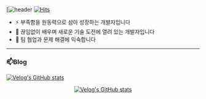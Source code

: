 [![header](https://capsule-render.vercel.app/api?type=venom&color=gradient&customColorList=10&height=200&text=Pisue's%20GITHUB&fontSize=50&animation=twinkling&fontAlign=68&fontAlignY=36)
[![Hits](https://hits.seeyoufarm.com/api/count/incr/badge.svg?url=https%3A%2F%2Fgithub.com%2Fpisue%2Fhit-counter&count_bg=%237B9CEB&title_bg=%23555555&icon=github.svg&icon_color=%23E7E7E7&title=hits&edge_flat=false)](https://hits.seeyoufarm.com)

- ⚡ 부족함을 원동력으로 삼아 성장하는 개발자입니다
- 🌱 끊임없이 배우며 새로운 기술 도전에 열려 있는 개발자입니다
- 👯 팀 협업과 문제 해결에 익숙합니다

---
### 📫Blog
[![Velog's GitHub stats](https://velog-readme-stats.vercel.app/api/badge?name=pisue22)](https://velog.io/@pisue22)

<center>
  
[![Velog's GitHub stats](https://velog-readme-stats.vercel.app/api?name=pisue22)](https://velog.io/@pisue22/%ED%9A%8C%EA%B3%A0%EB%A1%9D-%ED%95%AD%ED%95%B4-%EB%B0%B1%EC%97%94%EB%93%9C6%EA%B8%B0%EB%A5%BC-%EB%A7%88%EC%B9%98%EB%A9%B0)

</center>

<!--

[![Anurag's GitHub stats](https://github-readme-stats.vercel.app/api?username=pisue)](https://github.com/anuraghazra/github-readme-stats)
**pisue/pisue** is a ✨ _special_ ✨ repository because its `README.md` (this file) appears on your GitHub profile.

Here are some ideas to get you started:

- 🔭 I’m currently working on ...
- 🌱 I’m currently learning ...
- 👯 I’m looking to collaborate on ...
- 🤔 I’m looking for help with ...
- 💬 Ask me about ...
- 📫 How to reach me: ...
- 😄 Pronouns: ...
- ⚡ Fun fact: ...
-->
